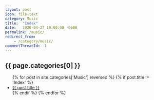 ```yaml
---
layout: post
icon: file-text
category: Music
title:  "Index"
date:   2020-04-27 19:00:00 -0600
permalink: /music/
redirect_from:
    - /category/music/
commentThreadId: -1
---
```


## {{ page.categories[0] }}

<ul>
    {% for post in site.categories['Music'] reversed %}
        {% if post.title != 'Index' %}
        <li><a href='{{ post.url }}'>{{ post.title }}</a></li>
        {% endif %}
    {% endfor %}
</ul>
